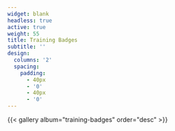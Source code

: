 ```yaml
---
widget: blank
headless: true
active: true
weight: 55
title: Training Badges
subtitle: ''
design:
  columns: '2'
  spacing:
    padding:
      - 40px
      - '0'
      - 40px
      - '0'
---
```


{{< gallery album="training-badges" order="desc" >}}
